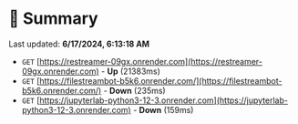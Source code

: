 # 📖 Summary
Last updated: **6/17/2024, 6:13:18 AM**

- `GET` [https://restreamer-09gx.onrender.com](https://restreamer-09gx.onrender.com) - **Up** (21383ms)
- `GET` [https://filestreambot-b5k6.onrender.com/](https://filestreambot-b5k6.onrender.com/) - **Down** (235ms)
- `GET` [https://jupyterlab-python3-12-3.onrender.com](https://jupyterlab-python3-12-3.onrender.com) - **Down** (159ms)
